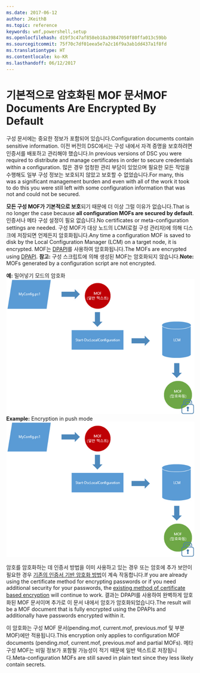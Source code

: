 ```yaml
---
ms.date: 2017-06-12
author: JKeithB
ms.topic: reference
keywords: wmf,powershell,setup
ms.openlocfilehash: d19f3c47af858eb18a39847050f80ffa013c59bb
ms.sourcegitcommit: 75f70c7df01eea5e7a2c16f9a3ab1dd437a1f8fd
ms.translationtype: HT
ms.contentlocale: ko-KR
ms.lasthandoff: 06/12/2017
---
```

# <a name="mof-documents-are-encrypted-by-default"></a><span data-ttu-id="ade3a-102">기본적으로 암호화된 MOF 문서</span><span class="sxs-lookup"><span data-stu-id="ade3a-102">MOF Documents Are Encrypted By Default</span></span>

<span data-ttu-id="ade3a-103">구성 문서에는 중요한 정보가 포함되어 있습니다.</span><span class="sxs-lookup"><span data-stu-id="ade3a-103">Configuration documents contain sensitive information.</span></span> <span data-ttu-id="ade3a-104">이전 버전의 DSC에서는 구성 내에서 자격 증명을 보호하려면 인증서를 배포하고 관리해야 했습니다.</span><span class="sxs-lookup"><span data-stu-id="ade3a-104">In previous versions of DSC you were required to distribute and manage certificates in order to secure credentials within a configuration.</span></span> <span data-ttu-id="ade3a-105">많은 경우 엄청한 관리 부담이 있었으며 필요한 모든 작업을 수행해도 일부 구성 정보는 보호되지 않았고 보호할 수 없었습니다.</span><span class="sxs-lookup"><span data-stu-id="ade3a-105">For many, this was a significant management burden and even with all of the work it took to do this you were still left with some configuration information that was not and could not be secured.</span></span> 

<span data-ttu-id="ade3a-106">**모든 구성 MOF가 기본적으로 보호**되기 때문에 더 이상 그럴 이유가 없습니다.</span><span class="sxs-lookup"><span data-stu-id="ade3a-106">That is no longer the case because **all configuration MOFs are secured by default**.</span></span> <span data-ttu-id="ade3a-107">인증서나 메타 구성 설정이 필요 없습니다.</span><span class="sxs-lookup"><span data-stu-id="ade3a-107">No certificates or meta-configuration settings are needed.</span></span> <span data-ttu-id="ade3a-108">구성 MOF가 대상 노드의 LCM(로컬 구성 관리자)에 의해 디스크에 저장되면 언제든지 암호화됩니다.</span><span class="sxs-lookup"><span data-stu-id="ade3a-108">Any time a configuration MOF is saved to disk by the Local Configuration Manager (LCM) on a target node, it is encrypted.</span></span> <span data-ttu-id="ade3a-109">MOF는 [DPAPI](https://msdn.microsoft.com/en-us/library/ms995355.aspx)를 사용하여 암호화됩니다.</span><span class="sxs-lookup"><span data-stu-id="ade3a-109">The MOFs are encrypted using [DPAPI](https://msdn.microsoft.com/en-us/library/ms995355.aspx).</span></span> <span data-ttu-id="ade3a-110">**참고:** 구성 스크립트에 의해 생성된 MOF는 암호화되지 않습니다.</span><span class="sxs-lookup"><span data-stu-id="ade3a-110">**Note:** MOFs generated by a configuration script are not encrypted.</span></span>

<span data-ttu-id="ade3a-111">**예:** 밀어넣기 모드의 암호화 ![MOF 암호화](../images/MOF_Encryption.jpg)</span><span class="sxs-lookup"><span data-stu-id="ade3a-111">**Example:** Encryption in push mode ![MOF Encryption](../images/MOF_Encryption.jpg)</span></span>

<span data-ttu-id="ade3a-112">암호를 암호화하는 데 인증서 방법을 이미 사용하고 있는 경우 또는 암호에 추가 보안이 필요한 경우 [기존의 인증서 기반 암호화 방법](https://msdn.microsoft.com/en-us/powershell/dsc/securemof)이 계속 작동합니다.</span><span class="sxs-lookup"><span data-stu-id="ade3a-112">If you are already using the certificate method for encrypting passwords or if you need additional security for your passwords, the [existing method of certificate based encryption](https://msdn.microsoft.com/en-us/powershell/dsc/securemof) will continue to work.</span></span> <span data-ttu-id="ade3a-113">결과는 DPAPI를 사용하여 완벽하게 암호화된 MOF 문서이며 추가로 이 문서 내에서 암호가 암호화되었습니다.</span><span class="sxs-lookup"><span data-stu-id="ade3a-113">The result will be a MOF document that is fully encrypted using the DPAPIs and additionally have passwords encrypted within it.</span></span>

<span data-ttu-id="ade3a-114">이 암호화는 구성 MOF 문서(pending.mof, current.mof, previous.mof 및 부분 MOF)에만 적용됩니다.</span><span class="sxs-lookup"><span data-stu-id="ade3a-114">This encryption only applies to configuration MOF documents (pending.mof, current.mof, previous.mof and partial MOFs).</span></span> <span data-ttu-id="ade3a-115">메타 구성 MOF는 비밀 정보가 포함될 가능성이 적기 때문에 일반 텍스트로 저장됩니다.</span><span class="sxs-lookup"><span data-stu-id="ade3a-115">Meta-configuration MOFs are still saved in plain text since they less likely contain secrets.</span></span>

